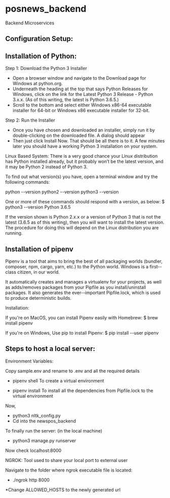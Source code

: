 # posnews_backend

Backend Microservices

## Configuration Setup:

## Installation of Python:

Step 1: Download the Python 3 Installer

- Open a browser window and navigate to the Download page for Windows at python.org.
- Underneath the heading at the top that says Python Releases for Windows, click on the link for the Latest Python 3 Release - Python 3.x.x. (As of this writing, the latest is Python 3.6.5.)
- Scroll to the bottom and select either Windows x86-64 executable installer for 64-bit or Windows x86 executable installer for 32-bit.

Step 2: Run the Installer

- Once you have chosen and downloaded an installer, simply run it by double-clicking on the downloaded file. A dialog should appear
- Then just click Install Now. That should be all there is to it. A few minutes later you should have a working Python 3 installation on your system.

Linux Based System:
There is a very good chance your Linux distribution has Python installed already, but it probably won’t be the latest version, and it may be Python 2 instead of Python 3.

To find out what version(s) you have, open a terminal window and try the following commands:

python --version
python2 --version
python3 --version

One or more of these commands should respond with a version, as below:
\$ python3 --version
Python 3.6.5

If the version shown is Python 2.x.x or a version of Python 3 that is not the latest (3.6.5 as of this writing), then you will want to install the latest version. The procedure for doing this will depend on the Linux distribution you are running.

## Installation of pipenv

Pipenv is a tool that aims to bring the best of all packaging worlds (bundler, composer, npm, cargo, yarn, etc.) to the Python world. Windows is a first--class citizen, in our world.

It automatically creates and manages a virtualenv for your projects, as well as adds/removes packages from your Pipfile as you install/uninstall packages.
It also generates the ever--important Pipfile.lock, which is used to produce deterministic builds.


Installation:

If you're on MacOS, you can install Pipenv easily with Homebrew:
\$ brew install pipenv

If you're on Windows, Use pip to install Pipenv:
\$ pip install --user pipenv

## Steps to host a local server:

Environment Variables:

Copy sample.env and rename to .env and all the required details

- pipenv shell
  To create a virtual environment

- pipenv install
  To install all the dependencies from Pipfile.lock to the virtual environment

Now,

- python3 nltk_config.py
- Cd into the newspos_backend

To finally run the server: (in the local machine)

- python3 manage.py runserver

Now check localhost:8000

NGROK: Tool used to share your local port to external user

Navigate to the folder where ngrok executable file is located:

- ./ngrok http 8000

\*Change ALLOWED_HOSTS to the newly generated url
